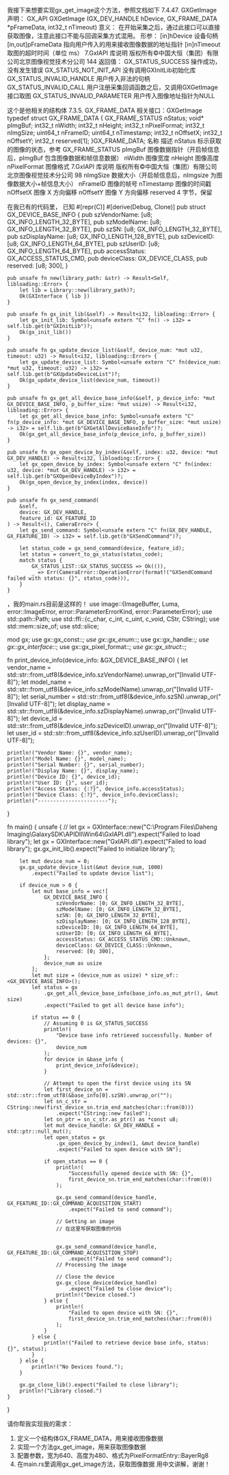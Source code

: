 
我接下来想要实现gx_get_image这个方法，参照文档如下
    7.4.47. GXGetImage
声明：
GX_API GXGetImage (GX_DEV_HANDLE hDevice,
GX_FRAME_DATA *pFrameData,
int32_t nTimeout)
意义：
在开始采集之后，通过此接口可以直接获取图像，注意此接口不能与回调采集方式混用。
形参：
[in]hDevice 设备句柄
[in,out]pFrameData 指向用户传入的用来接收图像数据的地址指针
[in]nTimeout 取图的超时时间（单位 ms）
7.GxIAPI 库说明
版权所有©中国大恒（集团）有限公司北京图像视觉技术分公司 144
返回值：
GX_STATUS_SUCCESS 操作成功，没有发生错误
GX_STATUS_NOT_INIT_API 没有调用GXInitLib初始化库
GX_STATUS_INVALID_HANDLE 用户传入非法的句柄
GX_STATUS_INVALID_CALL 用户注册采集回调函数之后，又调用GXGetImage接口取图
GX_STATUS_INVALID_PARAMETER 用户传入图像地址指针为NULL

这个是他相关的结构体
7.3.5. GX_FRAME_DATA
相关接口：GXGetImage
typedef struct GX_FRAME_DATA
{
GX_FRAME_STATUS nStatus;
void* pImgBuf;
int32_t nWidth;
int32_t nHeight;
int32_t nPixelFormat;
int32_t nImgSize;
uint64_t nFrameID;
uint64_t nTimestamp;
int32_t nOffsetX;
int32_t nOffsetY;
int32_t reserved[1];
}GX_FRAME_DATA;
名称
描述
nStatus
标示获取的图像的状态，参考 GX_FRAME_STATUS
pImgBuf
图像数据指针（开启帧信息后，pImgBuf 包含图像数据和帧信息数据）
nWidth
图像宽度
nHeight
图像高度
nPixelFormat
图像格式
7.GxIAPI 库说明
版权所有©中国大恒（集团）有限公司北京图像视觉技术分公司 98
nImgSize
数据大小（开启帧信息后，nImgsize 为图像数据大小+帧信息大小）
nFrameID
图像的帧号
nTimestamp
图像的时间戳
nOffsetX
图像 X 方向偏移
nOffsetY
图像 Y 方向偏移
reserved
4 字节，保留

在我已有的代码里，
已知
#[repr(C)]
#[derive(Debug, Clone)]
pub struct GX_DEVICE_BASE_INFO {
    pub szVendorName: [u8; GX_INFO_LENGTH_32_BYTE],
    pub szModelName: [u8; GX_INFO_LENGTH_32_BYTE],
    pub szSN: [u8; GX_INFO_LENGTH_32_BYTE],
    pub szDisplayName: [u8; GX_INFO_LENGTH_128_BYTE],
    pub szDeviceID: [u8; GX_INFO_LENGTH_64_BYTE],
    pub szUserID: [u8; GX_INFO_LENGTH_64_BYTE],
    pub accessStatus: GX_ACCESS_STATUS_CMD,
    pub deviceClass: GX_DEVICE_CLASS,
    pub reserved: [u8; 300],
}

    pub unsafe fn new(library_path: &str) -> Result<Self, libloading::Error> {
        let lib = Library::new(library_path)?;
        Ok(GXInterface { lib })
    }

    pub unsafe fn gx_init_lib(&self) -> Result<i32, libloading::Error> {
        let gx_init_lib: Symbol<unsafe extern "C" fn() -> i32> = self.lib.get(b"GXInitLib")?;
        Ok(gx_init_lib())
    }

    pub unsafe fn gx_update_device_list(&self, device_num: *mut u32, timeout: u32) -> Result<i32, libloading::Error> {
        let gx_update_device_list: Symbol<unsafe extern "C" fn(device_num: *mut u32, timeout: u32) -> i32> = self.lib.get(b"GXUpdateDeviceList")?;
        Ok(gx_update_device_list(device_num, timeout))
    }

    pub unsafe fn gx_get_all_device_base_info(&self, p_device_info: *mut GX_DEVICE_BASE_INFO, p_buffer_size: *mut usize) -> Result<i32, libloading::Error> {
        let gx_get_all_device_base_info: Symbol<unsafe extern "C" fn(p_device_info: *mut GX_DEVICE_BASE_INFO, p_buffer_size: *mut usize) -> i32> = self.lib.get(b"GXGetAllDeviceBaseInfo")?;
        Ok(gx_get_all_device_base_info(p_device_info, p_buffer_size))
    }

    pub unsafe fn gx_open_device_by_index(&self, index: u32, device: *mut GX_DEV_HANDLE) -> Result<i32, libloading::Error> {
        let gx_open_device_by_index: Symbol<unsafe extern "C" fn(index: u32, device: *mut GX_DEV_HANDLE) -> i32> = self.lib.get(b"GXOpenDeviceByIndex")?;
        Ok(gx_open_device_by_index(index, device))
    }

    pub unsafe fn gx_send_command(
        &self, 
        device: GX_DEV_HANDLE, 
        feature_id: GX_FEATURE_ID
    ) -> Result<(), CameraError> {
        let gx_send_command: Symbol<unsafe extern "C" fn(GX_DEV_HANDLE, GX_FEATURE_ID) -> i32> = self.lib.get(b"GXSendCommand")?;
        
        let status_code = gx_send_command(device, feature_id);
        let status = convert_to_gx_status(status_code);
        match status {
            GX_STATUS_LIST::GX_STATUS_SUCCESS => Ok(()),
            _ => Err(CameraError::OperationError(format!("GXSendCommand failed with status: {}", status_code))),
        }
    }
，我的main.rs目前是这样的！
use image::{ImageBuffer, Luma, error::ImageError, error::ParameterErrorKind, error::ParameterError};
use std::path::Path;
use std::ffi::{c_char, c_int, c_uint, c_void, CStr, CString};
use std::mem::size_of;
use std::slice;

mod gx;
use gx::gx_const::*;
use gx::gx_enum::*;
use gx::gx_handle::*;
use gx::gx_interface::*;
use gx::gx_pixel_format::*;
use gx::gx_struct::*;

fn print_device_info(device_info: &GX_DEVICE_BASE_INFO) {
    let vendor_name = std::str::from_utf8(&device_info.szVendorName).unwrap_or("[Invalid UTF-8]");
    let model_name = std::str::from_utf8(&device_info.szModelName).unwrap_or("[Invalid UTF-8]");
    let serial_number = std::str::from_utf8(&device_info.szSN).unwrap_or("[Invalid UTF-8]");
    let display_name = std::str::from_utf8(&device_info.szDisplayName).unwrap_or("[Invalid UTF-8]");
    let device_id = std::str::from_utf8(&device_info.szDeviceID).unwrap_or("[Invalid UTF-8]");
    let user_id = std::str::from_utf8(&device_info.szUserID).unwrap_or("[Invalid UTF-8]");

    println!("Vendor Name: {}", vendor_name);
    println!("Model Name: {}", model_name);
    println!("Serial Number: {}", serial_number);
    println!("Display Name: {}", display_name);
    println!("Device ID: {}", device_id);
    println!("User ID: {}", user_id);
    println!("Access Status: {:?}", device_info.accessStatus);
    println!("Device Class: {:?}", device_info.deviceClass);
    println!("-----------------------");
}


fn main() {
    unsafe {
        // let gx = GXInterface::new("C:\\Program Files\\Daheng Imaging\\GalaxySDK\\APIDll\\Win64\\GxIAPI.dll").expect("Failed to load library");
        let gx = GXInterface::new("GxIAPI.dll").expect("Failed to load library");
        gx.gx_init_lib().expect("Failed to initialize library");

        let mut device_num = 0;
        gx.gx_update_device_list(&mut device_num, 1000)
            .expect("Failed to update device list");

        if device_num > 0 {
            let mut base_info = vec![
                GX_DEVICE_BASE_INFO {
                    szVendorName: [0; GX_INFO_LENGTH_32_BYTE],
                    szModelName: [0; GX_INFO_LENGTH_32_BYTE],
                    szSN: [0; GX_INFO_LENGTH_32_BYTE],
                    szDisplayName: [0; GX_INFO_LENGTH_128_BYTE],
                    szDeviceID: [0; GX_INFO_LENGTH_64_BYTE],
                    szUserID: [0; GX_INFO_LENGTH_64_BYTE],
                    accessStatus: GX_ACCESS_STATUS_CMD::Unknown,
                    deviceClass: GX_DEVICE_CLASS::Unknown,
                    reserved: [0; 300],
                };
                device_num as usize
            ];
            let mut size = (device_num as usize) * size_of::<GX_DEVICE_BASE_INFO>();
            let status = gx
                .gx_get_all_device_base_info(base_info.as_mut_ptr(), &mut size)
                .expect("Failed to get all device base info");

            if status == 0 {
                // Assuming 0 is GX_STATUS_SUCCESS
                println!(
                    "Device base info retrieved successfully. Number of devices: {}",
                    device_num
                );
                for device in &base_info {
                    print_device_info(&device);
                }

                // Attempt to open the first device using its SN
                let first_device_sn = std::str::from_utf8(&base_info[0].szSN).unwrap_or("");
                let sn_c_str = CString::new(first_device_sn.trim_end_matches(char::from(0)))
                    .expect("CString::new failed");
                let sn_ptr = sn_c_str.as_ptr() as *const u8;
                let mut device_handle: GX_DEV_HANDLE = std::ptr::null_mut();
                let open_status = gx
                    .gx_open_device_by_index(1, &mut device_handle)
                    .expect("Failed to open device with SN");

                if open_status == 0 {
                    println!(
                        "Successfully opened device with SN: {}",
                        first_device_sn.trim_end_matches(char::from(0))
                    );

                    gx.gx_send_command(device_handle, GX_FEATURE_ID::GX_COMMAND_ACQUISITION_START)
                        .expect("Failed to send command");

                    // Getting an image
                    // 在这里写获取图像的代码
                    

                    gx.gx_send_command(device_handle, GX_FEATURE_ID::GX_COMMAND_ACQUISITION_STOP)
                        .expect("Failed to send command");
                    // Processing the image

                    // Close the device
                    gx.gx_close_device(device_handle)
                        .expect("Failed to close device");
                    println!("Device closed.")
                } else {
                    println!(
                        "Failed to open device with SN: {}",
                        first_device_sn.trim_end_matches(char::from(0))
                    );
                }
            } else {
                println!("Failed to retrieve device base info, status: {}", status);
            }
        } else {
            println!("No Devices found.");
        }

        gx.gx_close_lib().expect("Failed to close library");
        println!("Library closed.")
    }
                       
}


请你帮我实现我的需求：
1. 定义一个结构体GX_FRAME_DATA，用来接收图像数据
2. 实现一个方法gx_get_image，用来获取图像数据
3. 配置参数，宽为640、高度为480、格式为PixelFormatEntry::BayerRg8
4. 在main.rs里调用gx_get_image方法，获取图像数据
用中文讲解，谢谢！